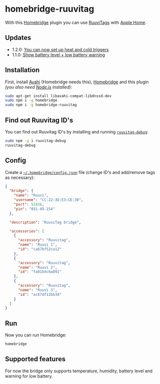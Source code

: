 # homebridge-ruuvitag

With this [Homebridge](https://github.com/nfarina/homebridge) plugin you can use [RuuviTags](https://tag.ruuvi.com/) with [Apple Home](https://www.apple.com/ios/home/).

## Updates
- 1.2.0: [You can now set up heat and cold triggers](https://github.com/pakastin/homebridge-ruuvitag/releases/tag/v1.2.0)
- 1.1.0: [Show battery level + low battery warning](https://github.com/pakastin/homebridge-ruuvitag/releases/tag/v1.1.0)

## Installation
First, install [Avahi](https://www.avahi.org/) (Homebridge needs this), [Homebridge](https://github.com/nfarina/homebridge) and this plugin
_(you also need [Node.js](https://nodejs.org/) installed)_:
```bash
sudo apt-get install libavahi-compat-libdnssd-dev
sudo npm i -g homebridge
sudo npm i -g homebridge-ruuvitag
```

## Find out Ruuvitag ID's
You can find out Ruuvitag ID's by installing and running [`ruuvitag-debug`](https://github.com/pakastin/ruuvitag-debug):
```bash
sudo npm -g i ruuvitag-debug
ruuvitag-debug
```

## Config

Create a [`~/.homebridge/config.json`](https://github.com/nfarina/homebridge/blob/master/config-sample.json) file
(change ID's and add/remove tags as necessary):

```json
{
  "bridge": {
    "name": "Ruuvi",
    "username": "CC:22:3D:E3:CE:30",
    "port": 51826,
    "pin": "031-45-154"
  },

  "description": "RuuviTag bridge",

  "accessories": [
    {
      "accessory": "Ruuvitag",
      "name": "Ruuvi 1",
      "id": "ca67bf52ca12"
    },
    {
      "accessory": "Ruuvitag",
      "name": "Ruuvi 2",
      "id": "fa81b4c6a891"
    },
    {
      "accessory": "Ruuvitag",
      "name": "Ruuvi 3",
      "id": "ac67df12bb34"
    }
  ]
}
```

## Run

Now you can run Homebridge:
```bash
homebridge
```

## Supported features
For now the bridge only supports temperature, humidity, battery level and warning for low battery.
